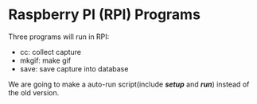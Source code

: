 # Raspberry PI (RPI) Programs

Three programs will run in RPI:
- cc: collect capture
- mkgif: make gif
- save: save capture into database

We are going to make a auto-run script(include ***setup*** and ***run***) instead of the old version.
